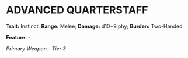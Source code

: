 # ADVANCED QUARTERSTAFF

**Trait:** Instinct; **Range:** Melee; **Damage:** d10+9 phy; **Burden:** Two-Handed

**Feature:** -

*Primary Weapon - Tier 3*
